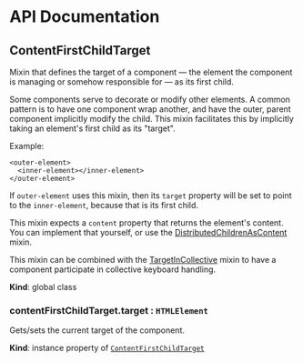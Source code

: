 # API Documentation
<a name="ContentFirstChildTarget"></a>
## ContentFirstChildTarget
Mixin that defines the target of a component — the element the component is
managing or somehow responsible for — as its first child.

Some components serve to decorate or modify other elements. A common
pattern is to have one component wrap another, and have the outer, parent
component implicitly modify the child. This mixin facilitates this by
implicitly taking an element's first child as its "target".

Example:

    <outer-element>
      <inner-element></inner-element>
    </outer-element>

If `outer-element` uses this mixin, then its `target` property will be
set to point to the `inner-element`, because that is its first child.

This mixin expects a `content` property that returns the element's content.
You can implement that yourself, or use the
[DistributedChildrenAsContent](DistributedChildrenAsContent.md) mixin.

This mixin can be combined with the
[TargetInCollective](TargetInCollective.md) mixin to have a component
participate in collective keyboard handling.

  **Kind**: global class
<a name="ContentFirstChildTarget+target"></a>
### contentFirstChildTarget.target : <code>HTMLElement</code>
Gets/sets the current target of the component.

  **Kind**: instance property of <code>[ContentFirstChildTarget](#ContentFirstChildTarget)</code>
